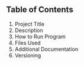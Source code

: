 ## Table of Contents 
1. Project Title 
2. Description
3. How to Run Program
4. Files Used
5. Additional Documentation
6. Versioning
